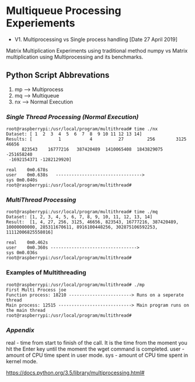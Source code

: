 # Multiqueue Processing Experiements #

* V1. Multiprocessing vs Single process handling [Date 27 April 2019]

Matrix Multiplication Experiments using traditional method numpy vs Matrix multiplication using Multiprocessing and its benchmarks.

## Python Script Abbrevations
1. mp  --> Multiprocess
2. mq  --> Multiqueue
3. nx  --> Normal Execution

### *Single Thread Processing (Normal Execution)*

```console
root@raspberrypi:/usr/local/program/multithread# time ./nx
Dataset: [ 1  2  3  4  5  6  7  8  9 10 11 12 13 14]
Results: [          1           4          27         256        3125       46656
      823543    16777216   387420489  1410065408  1843829075  -251658240
 -1692154371 -1282129920]

real	0m0.678s
user	0m0.638s   --------------------------------->
sys	0m0.040s
root@raspberrypi:/usr/local/program/multithread#
```

### *MultiThread Processing*

```console
root@raspberrypi:/usr/local/program/multithread# time ./mq
Dataset: [1, 2, 3, 4, 5, 6, 7, 8, 9, 10, 11, 12, 13, 14]
Result:  [1, 4, 27, 256, 3125, 46656, 823543, 16777216, 387420489, 10000000000, 285311670611, 8916100448256, 302875106592253, 11112006825558016]

real	0m0.462s
user	0m0.360s --------------------------------->
sys	0m0.036s
root@raspberrypi:/usr/local/program/multithread#
```

### Examples of Multithreading ###
```console
root@raspberrypi:/usr/local/program/multithread# ./mp
First Multi Process joe
Function process: 18210 ------------------------> Runs on a seperate thread
Main process: 12515 ----------------------------> Main program runs on the main thread
root@raspberrypi:/usr/local/program/multithread#
```

### *Appendix*

real - time from start to finish of the call. It is the time from the moment you hit the Enter key until the moment the wget command is completed.
user - amount of CPU time spent in user mode.
sys - amount of CPU time spent in kernel mode.

https://docs.python.org/3.5/library/multiprocessing.html#

